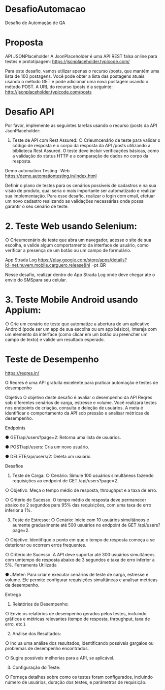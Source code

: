 # DesafioAutomacao
Desafio de Automação de QA

# Proposta
API JSONPlaceholder
 A JsonPlaceholder é uma API REST falsa online para testes e prototipagem:
 https://jsonplaceholder.typicode.com/
 
 Para este desafio, vamos utilizar apenas o recurso /posts, que mantém uma lista de 100  postagens. Você pode obter a lista das postagens atuais usando o método GET e pode
 adicionar uma nova postagem usando o método POST. A URL do recurso /posts é a  seguinte:  http://jsonplaceholder.typicode.com/posts
 
 # Desafio API
 Por favor, implemente as seguintes tarefas usando o recurso /posts da API JsonPlaceholder:
 
 1. Teste de API com Rest Assured:
 ○ Crieumcenário de teste para validar o código de resposta e o corpo da resposta da API /posts utilizando a biblioteca Rest Assured. O teste deve incluir verificações básicas, como a validação do status HTTP e a
 comparação de dados no corpo da resposta.

 Demo automation Testing- Web  https://demo.automationtesting.in/Index.html
 
 Definir o plano de testes para os cenários possíveis de cadastros e na sua visão de produto, qual seria o mais importante ser automatizado e realizar sua implementação.
 Para esse desafio, realizar o login com email, efetuar um novo cadastro realizando as validações necessárias onde possa garantir o seu cenário de teste.
 
 # 2. Teste Web usando Selenium:

○ Crieumcenário de teste que abra um navegador, acesse o site de sua escolha, e valide algum comportamento da interface de usuário, como verificar a presença de um botão ou um campo de formulário.

 App Strada Log https://play.google.com/store/apps/details?id=net.nuvem.mobile.carguero.release&hl =pt_BR
 
 Nesse desafio, realizar dentro do App Strada Log onde deve chegar até o envio do SMSpara seu celular.
 
# 3. Teste Mobile Android usando Appium:

○ Crie um cenário de teste que automatize a abertura de um aplicativo Android (pode ser um app de sua escolha ou um app básico), interaja com um elemento da interface (como clicar em um botão ou preencher um campo de
 texto) e valide um resultado esperado.
 
 # Teste de Desempenho
 
 https://reqres.in/
 
 O Reqres é uma API gratuita excelente para praticar automação e testes de desempenho

 
 Objetivo
 O objetivo deste desafio é avaliar o desempenho da API Reqres sob diferentes cenários de carga, estresse e volume. Você realizará testes nos endpoints de criação, consulta e deleção de usuários. A meta é identificar o comportamento da API sob pressão e analisar métricas de desempenho.
 
 Endpoints
 
 ● GET/api/users?page=2: Retorna uma lista de usuários.
 
 ● POST/api/users: Cria um novo usuário.
 
 ● DELETE/api/users/2: Deleta um usuário.
 
Desafios
 1. Teste de Carga:
 ○ Cenário: Simule 100 usuários simultâneos fazendo requisições ao endpoint de GET /api/users?page=2.

 ○ Objetivo: Meça o tempo médio de resposta, throughput e a taxa de erro.
 
 ○ Critério de Sucesso: O tempo médio de resposta deve permanecer abaixo de 2 segundos para 95% das requisições, com uma taxa de erro inferior a 1%.

 3. Teste de Estresse:
 ○ Cenário: Inicie com 10 usuários simultâneos e aumente gradualmente até 500 usuários no endpoint de GET /api/users?page=2.

 ○ Objetivo: Identifique o ponto em que o tempo de resposta começa a se deteriorar ou ocorrem erros frequentes.
 
 ○ Critério de Sucesso: A API deve suportar até 300 usuários simultâneos com umtempo de resposta abaixo de 3 segundos e taxa de erro inferior a 5%. Ferramenta Utilizada
 
 ● JMeter: Para criar e executar cenários de teste de carga, estresse e volume. Ele permite configurar requisições simultâneas e analisar métricas de desempenho.

 Entrega
 1. Relatórios de Desempenho:
    
 ○ Envie os relatórios de desempenho gerados pelos testes, incluindo gráficos e métricas relevantes (tempo de resposta, throughput, taxa de erro, etc.).

 2. Análise dos Resultados:
    
 ○ Inclua uma análise dos resultados, identificando possíveis gargalos ou problemas de desempenho encontrados.
 
 ○ Sugira possíveis melhorias para a API, se aplicável.

 3. Configuração do Teste:
    
 ○ Forneça detalhes sobre como os testes foram configurados, incluindo número de usuários, duração dos testes, e parâmetros de requisição.

 
